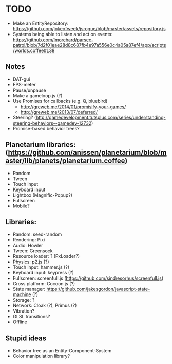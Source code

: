 
# TODO
* Make an EntityRepository: https://github.com/jokeofweek/jsrogue/blob/master/assets/repository.js
* Systems being able to listen and act on events: https://github.com/lmorchard/parsec-patrol/blob/7d2f01eae28d8c687fb4e97a556e0c4a05a87ef4/app/scripts/worlds.coffee#L38

## Notes
* DAT-gui
* FPS-meter
* Pause/unpause
* Make a gameloop.js (?)
* Use Promises for callbacks (e.g. Q, bluebird)
    - http://greweb.me/2014/01/promisify-your-games/
    - http://greweb.me/2013/07/deferred/
* Steering? (http://gamedevelopment.tutsplus.com/series/understanding-steering-behaviors--gamedev-12732)
* Promise-based behavior trees?

## Planetarium libraries: (https://github.com/anissen/planetarium/blob/master/lib/planets/planetarium.coffee)
* Random
* Tween
* Touch input
* Keyboard input
* Lightbox (Magnific-Popup?)
* Fullscreen
* Mobile?

## Libraries:
* Random: seed-random
* Rendering: Pixi
* Audio: Howler
* Tween: Greensock
* Resource loader: ? (PxLoader?)
* Physics: p2.js (?)
* Touch input: hammer.js (?)
* Keyboard input: keypress (?)
* Fullscreen: screenfull.js (https://github.com/sindresorhus/screenfull.js)
* Cross platform: Cocoon.js (?)
* State manager: https://github.com/jakesgordon/javascript-state-machine (?)
* Storage: ?
* Network: Cloak (?), Primus (?)
* Vibration?
* GLSL transitions?
* Offline

## Stupid ideas
* Behavior tree as an Entity-Component-System 
* Color manipulation library?
